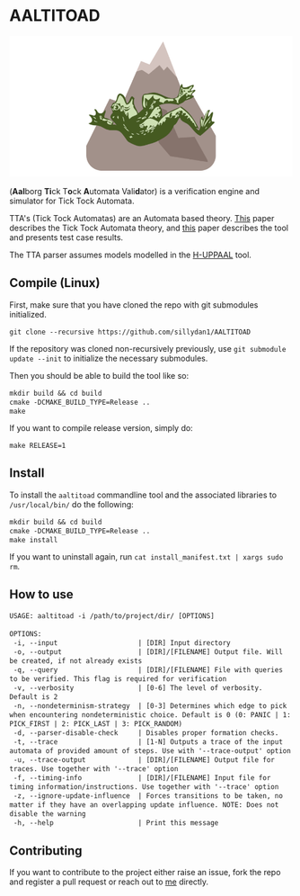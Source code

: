 # AALTITOAD

![logo](AALTITOAD_LOGO_SMALLER.png)

(**Aal**borg **Ti**ck T**o**ck **A**utomata Vali**d**ator) is a verification engine and simulator for Tick Tock Automata. 

TTA's (Tick Tock Automatas) are an Automata based theory. [This](https://github.com/sillydan1/AALTITOAD/blob/master/SW10__Tick_Tock_Automata.pdf) paper describes the Tick Tock Automata theory, and [this](https://github.com/sillydan1/AALTITOAD/blob/master/SW9__AALTITOAD.pdf) paper describes the tool and presents test case results.

The TTA parser assumes models modelled in the [H-UPPAAL](https://github.com/DEIS-Tools/H-Uppaal) tool.  

## Compile (Linux)
First, make sure that you have cloned the repo with git submodules initialized.
```
git clone --recursive https://github.com/sillydan1/AALTITOAD
```
If the repository was cloned non-recursively previously, use `git submodule update --init` to initialize the necessary submodules.

Then you should be able to build the tool like so:
```
mkdir build && cd build
cmake -DCMAKE_BUILD_TYPE=Release ..
make
```
If you want to compile release version, simply do:
```
make RELEASE=1
```

## Install
To install the `aaltitoad` commandline tool and the associated libraries to `/usr/local/bin/` do the following:
```
mkdir build && cd build
cmake -DCMAKE_BUILD_TYPE=Release ..
make install
```

If you want to uninstall again, run `cat install_manifest.txt | xargs sudo rm`.

## How to use
```
USAGE: aaltitoad -i /path/to/project/dir/ [OPTIONS]

OPTIONS:
 -i, --input	                | [DIR] Input directory
 -o, --output	                | [DIR]/[FILENAME] Output file. Will be created, if not already exists
 -q, --query	                | [DIR]/[FILENAME] File with queries to be verified. This flag is required for verification
 -v, --verbosity                | [0-6] The level of verbosity. Default is 2
 -n, --nondeterminism-strategy	| [0-3] Determines which edge to pick when encountering nondeterministic choice. Default is 0 (0: PANIC | 1: PICK_FIRST | 2: PICK_LAST | 3: PICK_RANDOM)
 -d, --parser-disable-check     | Disables proper formation checks.
 -t, --trace	                | [1-N] Outputs a trace of the input automata of provided amount of steps. Use with '--trace-output' option
 -u, --trace-output             | [DIR]/[FILENAME] Output file for traces. Use together with '--trace' option
 -f, --timing-info              | [DIR]/[FILENAME] Input file for timing information/instructions. Use together with '--trace' option
 -z, --ignore-update-influence	| Forces transitions to be taken, no matter if they have an overlapping update influence. NOTE: Does not disable the warning
 -h, --help                     | Print this message
```

## Contributing
If you want to contribute to the project either raise an issue, fork the repo and register a pull request or reach out to [me](https://github.com/sillydan1) directly.
